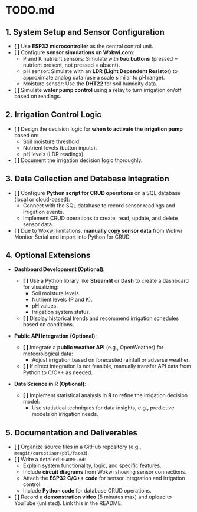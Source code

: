 # TODO.md

## 1. System Setup and Sensor Configuration

- **[ ]** Use **ESP32 microcontroller** as the central control unit.
- **[ ]** Configure **sensor simulations on Wokwi.com**:
    - P and K nutrient sensors: Simulate with **two buttons** (pressed = nutrient present, not pressed = absent).
    - pH sensor: Simulate with an **LDR (Light Dependent Resistor)** to approximate analog data (use a scale similar to pH range).
    - Moisture sensor: Use the **DHT22** for soil humidity data.
- **[ ]** Simulate **water pump control** using a relay to turn irrigation on/off based on readings.

## 2. Irrigation Control Logic

- **[ ]** Design the decision logic for **when to activate the irrigation pump** based on:
    - Soil moisture threshold.
    - Nutrient levels (button inputs).
    - pH levels (LDR readings).
- **[ ]** Document the irrigation decision logic thoroughly.

## 3. Data Collection and Database Integration

- **[ ]** Configure **Python script for CRUD operations** on a SQL database (local or cloud-based):
    - Connect with the SQL database to record sensor readings and irrigation events.
    - Implement CRUD operations to create, read, update, and delete sensor data.
- **[ ]** Due to Wokwi limitations, **manually copy sensor data** from Wokwi Monitor Serial and import into Python for CRUD.

## 4. Optional Extensions

- **Dashboard Development (Optional)**:
    - **[ ]** Use a Python library like **Streamlit** or **Dash** to create a dashboard for visualizing:
        - Soil moisture levels.
        - Nutrient levels (P and K).
        - pH values.
        - Irrigation system status.
    - **[ ]** Display historical trends and recommend irrigation schedules based on conditions.

- **Public API Integration (Optional)**:
    - **[ ]** Integrate a **public weather API** (e.g., OpenWeather) for meteorological data:
        - Adjust irrigation based on forecasted rainfall or adverse weather.
    - **[ ]** If direct integration is not feasible, manually transfer API data from Python to C/C++ as needed.

- **Data Science in R (Optional)**:
    - **[ ]** Implement statistical analysis in **R** to refine the irrigation decision model:
        - Use statistical techniques for data insights, e.g., predictive models on irrigation needs.
  
## 5. Documentation and Deliverables

- **[ ]** Organize source files in a GitHub repository (e.g., `meugit/cursotiaor/pbl/fase3`).
- **[ ]** Write a detailed `README.md`:
    - Explain system functionality, logic, and specific features.
    - Include **circuit diagrams** from Wokwi showing sensor connections.
    - Attach the **ESP32 C/C++ code** for sensor integration and irrigation control.
    - Include **Python code** for database CRUD operations.
- **[ ]** Record a **demonstration video** (5 minutes max) and upload to YouTube (unlisted). Link this in the README.
